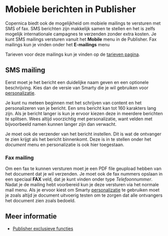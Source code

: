 # Mobiele berichten in Publisher

Copernica biedt ook de mogelijkheid om mobiele mailings te versturen met
SMS of fax. SMS berichten zijn makkelijk samen te stellen en het is zelfs
mogelijk internationale campagnes te verzenden zonder extra kosten. Je
kunt SMS mailings versturen vanuit het **Mobile** menu in de Publisher.
Fax mailings kun je vinden onder het **E-mailings** menu

Tarieven voor deze mailings kun je vinden op de [tarieven pagina](https://www.copernica.com/nl/pricing).

## SMS mailing

Eerst moet je het bericht een duidelijke naam geven en een optionele
beschrijving. Kies dan de versie van Smarty die je wil gebruiken voor [personalizatie](./personalization).

Je kunt nu meteen beginnen met het schrijven van content en het personalizeren
van je bericht. Een sms bericht kan tot 160 karakters lang zijn. Als je
bericht langer is kun je ervoor kiezen deze in meerdere berichten te splitsen.
Wees altijd voorzichtig met personalizatie, want velden met bijvoorbeeld
namen kunnen langer zijn dan verwacht.

Je moet ook de verzender van het bericht instellen. Dit is wat de ontvanger
te zien krijgt als het bericht binnenkomt. Deze is in te stellen onder
het *document* menu en personalizatie is ook hier toegestaan.

### Fax mailing

Om een fax te kunnen versturen moet je een PDF file geupload hebben van
het document dat je wil verzenden. Je moet ook de fax nummers opslaan in
een speciaal **FAX** veld, dat je kunt vinden onder type *Telefoonnummer*.
Nadat je de mailing hebt voorbereid kun je deze versturen via het normale
mail menu. Als je ervoor kiest om Smarty [personalizatie](./personalization)
te gebruiken moet je zoals altijd je document uitvoerig testen om te zorgen
dat alle ontvangers het document zien zoals bedoeld.

## Meer informatie

* [Publisher exclusieve functies](./publisher-only)
